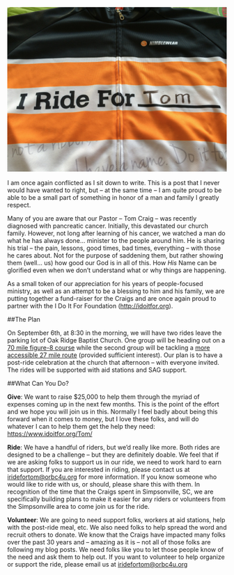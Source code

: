 <img alt='I Ride For Tom' src='/assets/images/iridefortom.jpg' class='blogimage img-responsive'>

I am once again conflicted as I sit down to write. This is a post that I never would have wanted to right, but
– at the same time – I am quite proud to be able to be a small part of something in honor of a man and family
I greatly respect.

Many of you are aware that our Pastor – Tom Craig – was recently diagnosed with pancreatic cancer. Initially,
this devastated our church family. However, not long after learning of his cancer, we watched a man do what
he has always done… minister to the people around him. He is sharing his trial – the pain, lessons, good
times, bad times, everything – with those he cares about. Not for the purpose of saddening them, but rather
showing them (well... us) how good our God is in all of this. How *His* Name can be glorified even when we
don’t understand what or why things are happening.

As a small token of our appreciation for his years of people-focused ministry, as well as an attempt to be
a blessing to him and his family, we are putting together a fund-raiser for the Craigs and are once again
proud to partner with the I Do It For Foundation (<http://idoitfor.org>).

##The Plan

On September 6th, at 8:30 in the morning, we will have two rides leave the parking lot of Oak Ridge Baptist
Church. One group will be heading out on a [70 mile figure-8 course](http://www.strava.com/routes/522343)
while the second group will be tackling a [more accessible 27 mile route](http://www.strava.com/routes/555384)
(provided sufficient interest). Our plan is to have a post-ride celebration at the church that afternoon –
with everyone invited. The rides will be supported with aid stations and SAG support.

##What Can You Do?

__Give__: We want to raise $25,000 to help them through the myriad of expenses coming up in the next few
months. This is the point of the effort and we hope you will join us in this. Normally I feel badly about
being this forward when it comes to money, but I love these folks, and will do whatever I can to help them
get the help they need: <https://www.idoitfor.org/Tom/>

__Ride__: We have a handful of riders, but we’d really like more. Both rides are designed to be a challenge –
but they are definitely doable. We feel that if we are asking folks to support us in our ride, we need to
work hard to earn that support. If you are interested in riding, please contact us at <iridefortom@orbc4u.org>
for more information. If you know someone who would like to ride with us, or should, please share this with
them. In recognition of the time that the Craigs spent in Simpsonville, SC, we are specifically building
plans to make it easier for any riders or volunteers from the Simpsonville area to come join us for the ride.

__Volunteer__: We are going to need support folks, workers at aid stations, help with the post-ride meal,
etc. We also need folks to help spread the word and recruit others to donate. We know that the Craigs have
impacted many folks over the past 30 years and – amazing as it is – not all of those folks are following my
blog posts. We need folks like you to let those people know of the need and ask them to help out. If you want
to volunteer to help organize or support the ride, please email us at <iridefortom@orbc4u.org>